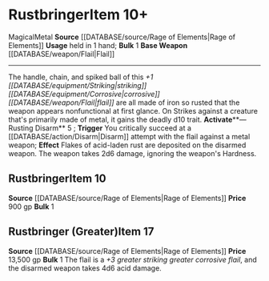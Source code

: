 ﻿---
base_item: '[[DATABASE/weapon/Flail|Flail]]'
bulk: '1'
element: Metal
id: '2617'
item_category: Weapons
item_subcategory: Specific Magic Weapons
level: '10'
name: Rustbringer
price: 900 gp
rarity: Common
source: '[[DATABASE/source/Rage of Elements|Rage of Elements]]'
trait:
- '[[DATABASE/trait/Magical|Magical]]'
- '[[DATABASE/trait/Metal|Metal]]'
type: Item
usage: held in 1 hand

---
# Rustbringer<span class="item-type">Item 10+</span>

<span class="item-trait">Magical</span><span class="item-trait">Metal</span>
**Source** [[DATABASE/source/Rage of Elements|Rage of Elements]]
**Usage** held in 1 hand; **Bulk** 1
**Base Weapon** [[DATABASE/weapon/Flail|Flail]]

---
The handle, chain, and spiked ball of this _+1 [[DATABASE/equipment/Striking|striking]] [[DATABASE/equipment/Corrosive|corrosive]] [[DATABASE/weapon/Flail|flail]]_ are all made of iron so rusted that the weapon appears nonfunctional at first glance. On Strikes against a creature that's primarily made of metal, it gains the deadly d10 trait.
**Activate****—Rusting Disarm** <span class="action-icon">5</span> ; **Trigger** You critically succeed at a [[DATABASE/action/Disarm|Disarm]] attempt with the flail against a metal weapon; **Effect** Flakes of acid-laden rust are deposited on the disarmed weapon. The weapon takes 2d6 damage, ignoring the weapon's Hardness.

## Rustbringer<span class="item-type">Item 10</span>

**Source** [[DATABASE/source/Rage of Elements|Rage of Elements]]
**Price** 900 gp
**Bulk** 1

## Rustbringer (Greater)<span class="item-type">Item 17</span>

**Source** [[DATABASE/source/Rage of Elements|Rage of Elements]]
**Price** 13,500 gp
**Bulk** 1
The flail is a _+3 greater striking greater corrosive flail_, and the disarmed weapon takes 4d6 acid damage.